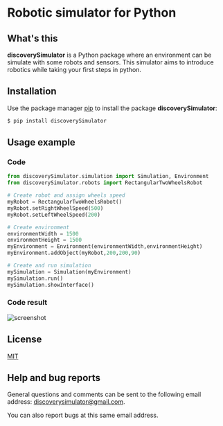 # Robotic simulator for Python

## What's this
**discoverySimulator** is a Python package where an environment can be simulate with some robots and sensors. This simulator aims to introduce robotics while taking your first steps in python. 

## Installation

Use the package manager [pip](https://pip.pypa.io/en/stable/) to install the package  **discoverySimulator**:

```bash
$ pip install discoverySimulator
```

## Usage example

### Code
```python
from discoverySimulator.simulation import Simulation, Environment
from discoverySimulator.robots import RectangularTwoWheelsRobot

# Create robot and assign wheels speed
myRobot = RectangularTwoWheelsRobot()
myRobot.setRightWheelSpeed(500)
myRobot.setLeftWheelSpeed(200)

# Create environment
environmentWidth = 1500
environmentHeight = 1500
myEnvironment = Environment(environmentWidth,environmentHeight)
myEnvironment.addObject(myRobot,200,200,90)

# Create and run simulation 
mySimulation = Simulation(myEnvironment)
mySimulation.run()
mySimulation.showInterface()
```
### Code result 
![screenshot](output.png)


## License
[MIT](https://choosealicense.com/licenses/mit/)

## Help and bug reports
General questions and comments can be sent to the following email address: [discoverysimulator@gmail.com](mailto:discoverysimulator@gmail.com).

You can also report bugs at this same email address.